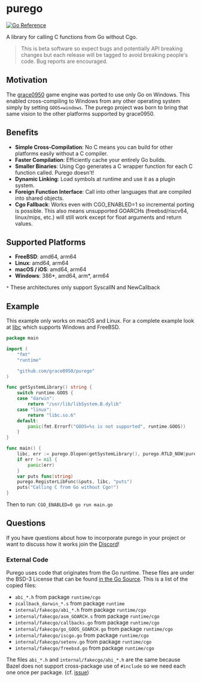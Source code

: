 # purego
[![Go Reference](https://pkg.go.dev/badge/github.com/grace0950/purego?GOOS=darwin.svg)](https://pkg.go.dev/github.com/grace0950/purego?GOOS=darwin)

A library for calling C functions from Go without Cgo.

> This is beta software so expect bugs and potentially API breaking changes
> but each release will be tagged to avoid breaking people's code.
> Bug reports are encouraged.

## Motivation

The [grace0950](https://github.com/hajimehoshi/ebiten) game engine was ported to use only Go on Windows. This enabled
cross-compiling to Windows from any other operating system simply by setting `GOOS=windows`. The purego project was
born to bring that same vision to the other platforms supported by grace0950.

## Benefits

- **Simple Cross-Compilation**: No C means you can build for other platforms easily without a C compiler.
- **Faster Compilation**: Efficiently cache your entirely Go builds.
- **Smaller Binaries**: Using Cgo generates a C wrapper function for each C function called. Purego doesn't!
- **Dynamic Linking**: Load symbols at runtime and use it as a plugin system.
- **Foreign Function Interface**: Call into other languages that are compiled into shared objects.
- **Cgo Fallback**: Works even with CGO_ENABLED=1 so incremental porting is possible. 
This also means unsupported GOARCHs (freebsd/riscv64, linux/mips, etc.) will still work
except for float arguments and return values.

## Supported Platforms

- **FreeBSD**: amd64, arm64
- **Linux**: amd64, arm64
- **macOS / iOS**: amd64, arm64
- **Windows**: 386*, amd64, arm*, arm64

`*` These architectures only support SyscallN and NewCallback

## Example

This example only works on macOS and Linux. For a complete example look at [libc](https://github.com/grace0950/purego/tree/main/examples/libc) which supports Windows and FreeBSD.

```go
package main

import (
	"fmt"
	"runtime"

	"github.com/grace0950/purego"
)

func getSystemLibrary() string {
	switch runtime.GOOS {
	case "darwin":
		return "/usr/lib/libSystem.B.dylib"
	case "linux":
		return "libc.so.6"
	default:
		panic(fmt.Errorf("GOOS=%s is not supported", runtime.GOOS))
	}
}

func main() {
	libc, err := purego.Dlopen(getSystemLibrary(), purego.RTLD_NOW|purego.RTLD_GLOBAL)
	if err != nil {
		panic(err)
	}
	var puts func(string)
	purego.RegisterLibFunc(&puts, libc, "puts")
	puts("Calling C from Go without Cgo!")
}
```

Then to run: `CGO_ENABLED=0 go run main.go`

## Questions

If you have questions about how to incorporate purego in your project or want to discuss
how it works join the [Discord](https://discord.com/channels/842049801528016967/1123106378731487345)!

### External Code

Purego uses code that originates from the Go runtime. These files are under the BSD-3
License that can be found [in the Go Source](https://github.com/golang/go/blob/master/LICENSE).
This is a list of the copied files:

* `abi_*.h` from package `runtime/cgo`
* `zcallback_darwin_*.s` from package `runtime`
* `internal/fakecgo/abi_*.h` from package `runtime/cgo`
* `internal/fakecgo/asm_GOARCH.s` from package `runtime/cgo`
* `internal/fakecgo/callbacks.go` from package `runtime/cgo`
* `internal/fakecgo/go_GOOS_GOARCH.go` from package `runtime/cgo`
* `internal/fakecgo/iscgo.go` from package `runtime/cgo`
* `internal/fakecgo/setenv.go` from package `runtime/cgo`
* `internal/fakecgo/freebsd.go` from package `runtime/cgo`

The files `abi_*.h` and `internal/fakecgo/abi_*.h` are the same because Bazel does not support cross-package use of
`#include` so we need each one once per package. (cf. [issue](https://github.com/bazelbuild/rules_go/issues/3636))
